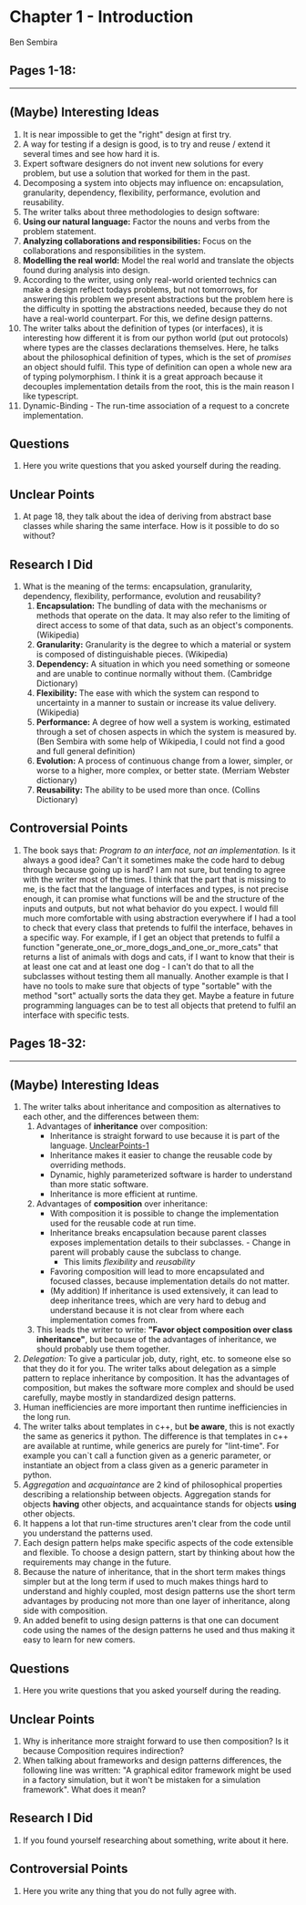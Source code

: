 # Chapter 1 - Introduction
Ben Sembira

Pages 1-18:
---
---

## (Maybe) Interesting Ideas
1. It is near impossible to get the "right" design at first try.
1. A way for testing if a design is good, is to try and reuse / extend it several times and see how hard it is.
1. Expert software designers do not invent new solutions for every problem, but use a solution that worked for them in the past.
1. Decomposing a system into objects may influence on: encapsulation, granularity, dependency, flexibility, performance, evolution and reusability.
1. The writer talks about three methodologies to design software:
  1. **Using our natural language:** Factor the nouns and verbs from the problem statement.
  1. **Analyzing collaborations and responsibilities:** Focus on the collaborations and responsibilities in the system.
  1. **Modelling the real world:** Model the real world and translate the objects found during analysis into design.
1. According to the writer, using only real-world oriented technics can make a design reflect todays problems, but not tomorrows, for answering this problem we present abstractions but the problem here is the difficulty in spotting the abstractions needed, because they do not have a real-world counterpart. For this, we define design patterns.
1. The writer talks about the definition of types (or interfaces), it is interesting how different it is from our python world (put out protocols) where types are the classes declarations themselves. Here, he talks about the philosophical definition of types, which is the set of *promises* an object should fulfil. This type of definition can open a whole new ara of typing polymorphism. I think it is a great approach because it decouples implementation details from the root, this is the main reason I like typescript.
1. Dynamic-Binding - The run-time association of a request to a concrete implementation.


## Questions
1. Here you write questions that you asked yourself during the reading.

## Unclear Points
1. At page 18, they talk about the idea of deriving from abstract base classes while sharing the same interface. How is it possible to do so without?

## Research I Did
1. What is the meaning of the terms: encapsulation, granularity, dependency, flexibility, performance, evolution and reusability?
    1. **Encapsulation:** The bundling of data with the mechanisms or methods that operate on the data. It may also refer to the limiting of direct access to some of that data, such as an object's components. (Wikipedia)
    1. **Granularity:** Granularity is the degree to which a material or system is composed of distinguishable pieces. (Wikipedia)
    1. **Dependency:** A situation in which you need something or someone and are unable to continue normally without them. (Cambridge Dictionary)
    1. **Flexibility:** The ease with which the system can respond to uncertainty in a manner to sustain or increase its value delivery. (Wikipedia)
    1. **Performance:** A degree of how well a system is working, estimated through a set of chosen aspects in which the system is measured by. (Ben Sembira with some help of Wikipedia, I could not find a good and full general definition)
    1. **Evolution:** A process of continuous change from a lower, simpler, or worse to a higher, more complex, or better state. (Merriam Webster dictionary)
    1. **Reusability:** The ability to be used more than once. (Collins Dictionary)

## Controversial Points
1. The book says that: *Program to an interface, not an implementation.* Is it always a good idea? Can't it sometimes make the code hard to debug through because going up is hard? I am not sure, but tending to agree with the writer most of the times. I think that the part that is missing to me, is the fact that the language of interfaces and types, is not precise enough, it can promise what functions will be and the structure of the inputs and outputs, but not what behavior do you expect. I would fill much more comfortable with using abstraction everywhere if I had a tool to check that every class that pretends to fulfil the interface, behaves in a specific way. For example, if I get an object that pretends to fulfil a function "generate_one_or_more_dogs_and_one_or_more_cats" that returns a list of animals with dogs and cats, if I want to know that their is at least one cat and at least one dog - I can't do that to all the subclasses without testing them all manually. Another example is that I have no tools to make sure that objects of type "sortable" with the method "sort" actually sorts the data they get. Maybe a feature in future programming languages can be to test all objects that pretend to fulfil an interface with specific tests.


Pages 18-32:
---
---

## (Maybe) Interesting Ideas
1. The writer talks about inheritance and composition as alternatives to each other, and the differences between them:
    1. Advantages of **inheritance** over composition:
        * Inheritance is straight forward to use because it is part of the language. [UnclearPoints-1](#unclear-points-1)
        * Inheritance makes it easier to change the reusable code by overriding methods.
        * Dynamic, highly parameterized software is harder to understand than more static software.
        * Inheritance is more efficient at runtime.
    1. Advantages of **composition** over inheritance:
        * With composition it is possible to change the implementation used for the reusable code at run time.
        * Inheritance breaks encapsulation because parent classes exposes implementation details to their subclasses. - Change in parent will probably cause the subclass to change.
            * This limits *flexibility* and *reusability*
        * Favoring composition will lead to more encapsulated and focused classes, because implementation details do not matter.
        * (My addition) If inheritance is used extensively, it can lead to deep inheritance trees, which are very hard to debug and understand because it is not clear from where each implementation comes from.
    1. This leads the writer to write: **"Favor object composition over class inheritance"**, but because of the advantages of inheritance, we should probably use them together.
1. *Delegation:* To give a particular job, duty, right, etc. to someone else so that they do it for you. The writer talks about delegation as a simple pattern to replace inheritance by composition. It has the advantages of composition, but makes the software more complex and should be used carefully, maybe mostly in standardized design patterns.
1. Human inefficiencies are more important then runtime inefficiencies in the long run.
1. The writer talks about templates in c++, but **be aware**, this is not exactly the same as generics it python. The difference is that templates in c++ are available at runtime, while generics are purely for "lint-time". For example you can`t call a function given as a generic parameter, or instantiate an object from a class given as a generic parameter in python.
1. *Aggregation* and *acquaintance* are 2 kind of philosophical properties describing a relationship between objects. Aggregation stands for objects **having** other objects, and acquaintance stands for objects **using** other objects.
1. It happens a lot that run-time structures aren't clear from the code until you understand the patterns used.
1. Each design pattern helps make specific aspects of the code extensible and flexible. To choose a design pattern, start by thinking about how the requirements may change in the future.
1. Because the nature of inheritance, that in the short term makes things simpler but at the long term if used to much makes things hard to understand and highly coupled, most design patterns use the short term advantages by producing not more than one layer of inheritance, along side with composition.
1. An added benefit to using design patterns is that one can document code using the names of the design patterns he used and thus making it easy to learn for new comers.

## Questions
1. Here you write questions that you asked yourself during the reading.

## Unclear Points
1. Why is inheritance more straight forward to use then composition? Is it because Composition requires indirection?
1. When talking about frameworks and design patterns differences, the following line was written: "A graphical editor framework might be used in a factory simulation, but it won't be mistaken for a simulation framework". What does it mean?

## Research I Did
1. If you found yourself researching about something, write about it here.

## Controversial Points
1. Here you write any thing that you do not fully agree with.
